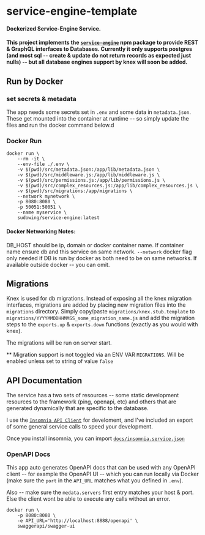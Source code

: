 # service-engine-template

#### Dockerized Service-Engine Service.

#### This project implements the [`service-engine`](https://www.npmjs.com/package/service-engine) npm package to provide REST & GraphQL interfaces to Databases. Currently it only supports postgres (and most sql -- create & update do not return records as expected just nulls) -- but all database engines support by knex will soon be added.

## Run by Docker

### set secrets & metadata

The app needs some secrets set in `.env` and some data in `metadata.json`. These get mounted into the container at runtime -- so simply update the files and run the docker command below.d


### Docker Run

```
docker run \
	--rm -it \
	--env-file ./.env \
	-v $(pwd)/src/metadata.json:/app/lib/metadata.json \
	-v $(pwd)/src/middleware.js:/app/lib/middleware.js \
	-v $(pwd)/src/permissions.js:/app/lib/permissions.js \
	-v $(pwd)/src/complex_resources.js:/app/lib/complex_resources.js \
	-v $(pwd)/src/migrations:/app/migrations \
	--network mynetwork \
	-p 8080:8080 \
	-p 50051:50051 \
	--name myservice \
	sudowing/service-engine:latest
```

#### Docker Networking Notes:
DB_HOST should be ip, domain or docker container name. If container name ensure db and this service on same network.
`--network` docker flag only needed if DB is run by docker as both need to be on same networks. If available outside docker -- you can omit.


## Migrations
Knex is used for db migrations. Instead of exposing all the knex migration interfaces, migrations are added by placing new migration files into the `migrations` directory.
Simply copy/paste `migrations/knex.stub.template` to `migrations/YYYYMMDDHHMMSS_some_migration_name.js` and add the migration steps to the `exports.up` & `exports.down` functions (exactly as you would with knex).

The migrations will be run on server start.

** Migration support is not toggled via an ENV VAR `MIGRATIONS`. Will be enabled unless set to string of value `false`

## API Documentation

The service has a two sets of resources -- some static development resources to the framework (ping, openapi, etc) and others that are generated dynamically that are specific to the database.

I use the [`Insomnia API Client`](insomnia.rest) for develoment, and I've included an export of some general service calls to speed your development.

Once you install insomnia, you can import [`docs/insomnia.service.json`](./docs/insomnia.service.json)


### OpenAPI Docs

This app auto generates OpenAPI docs that can be used with any OpenAPI client -- for example the OpenAPI UI -- which you can run locally via Docker (make sure the `port` in the `API_URL` matches what you defined in `.env`).

Also -- make sure the `medata.servers` first entry matches your host & port. Else the client wont be able to execute any calls without an error.

```
docker run \
	-p 8080:8080 \
	-e API_URL='http://localhost:8888/openapi' \
	swaggerapi/swagger-ui
```